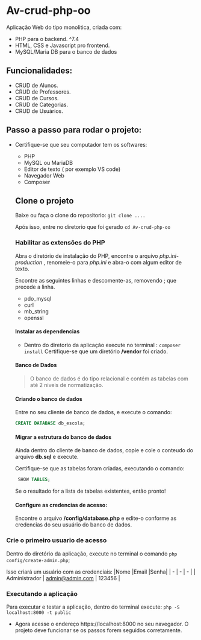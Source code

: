 # Av-crud-php-oo

Aplicação Web do tipo monolitica, criada com:
- PHP para o backend. ^7.4
- HTML, CSS e Javascript pro frontend.
- MySQL/Maria DB para o banco de dados

## Funcionalidades:
 - CRUD de Alunos.
 - CRUD de Professores.
 - CRUD  de Cursos.
 - CRUD de Categorias.
 - CRUD de Usuários.


## Passo a passo para rodar o projeto:

- Certifique-se que seu computador tem os softwares:
    - PHP
    - MySQL  ou MariaDB
    - Editor de texto ( por exemplo VS code)
    - Navegador Web
    - Composer

  ## Clone o projeto
  Baixe ou faça o clone do repositorio:
  `git clone ....`

  Após isso, entre no diretorio que foi gerado
  `cd Av-crud-php-oo`

  ### Habilitar as extensões do PHP
  Abra o diretório de instalação do PHP, encontre o arquivo *php.ini-production* , renomeie-o para *php.ini* e abra-o com algum editor de texto.

  Encontre as seguintes linhas e descomente-as, removendo ; que precede a linha.
    - pdo_mysql
    - curl 
    - mb_string
    - openssl 

  #### Instalar as dependencias 
  - Dentro do diretorio da aplicação execute no terminal :
  `composer install` 
  Certifique-se que um diretório **/vendor** foi criado.

  #### Banco de Dados

  > O banco de dados é do tipo relacional e contém as tabelas com até 2 niveis de normatização.

  #### Criando o banco de dados
  Entre no seu cliente de banco de dados, e execute o comando:
  ```sql 
  CREATE DATABASE db_escola;
  ```

  #### Migrar a estrutura do banco de dados

  Ainda dentro do cliente de banco de dados, copie e cole o conteudo do arquivo **db.sql** e execute.

  Certifique-se que as tabelas foram criadas, executando o comando:
  ```sql
   SHOW TABLES;
  ```
  Se o resultado for a lista de tabelas existentes, então pronto! 

  #### Configure as credencias de acesso:
  Encontre o arquivo **/config/database.php** e edite-o conforme as credencias do seu usuário do banco de dados.

 ### Crie o primeiro usuario de acesso
  Dentro do diretório da aplicação, execute no terminal o comando
  `php config/create-admin.php`;

  Isso criará um usuário com as credenciais:
 |Nome |Email |Senha|
 | -   |  -   |  -  |
 | Administrador | admin@admin.com | 123456 |


### Executando a aplicação

Para executar e testar a aplicação, dentro do terminal execute: 
`php -S localhost:8000 -t public`

- Agora acesse o endereço  https://localhost:8000 no seu navegador.
 O projeto deve funcionar se os passos forem seguidos corretamente.

